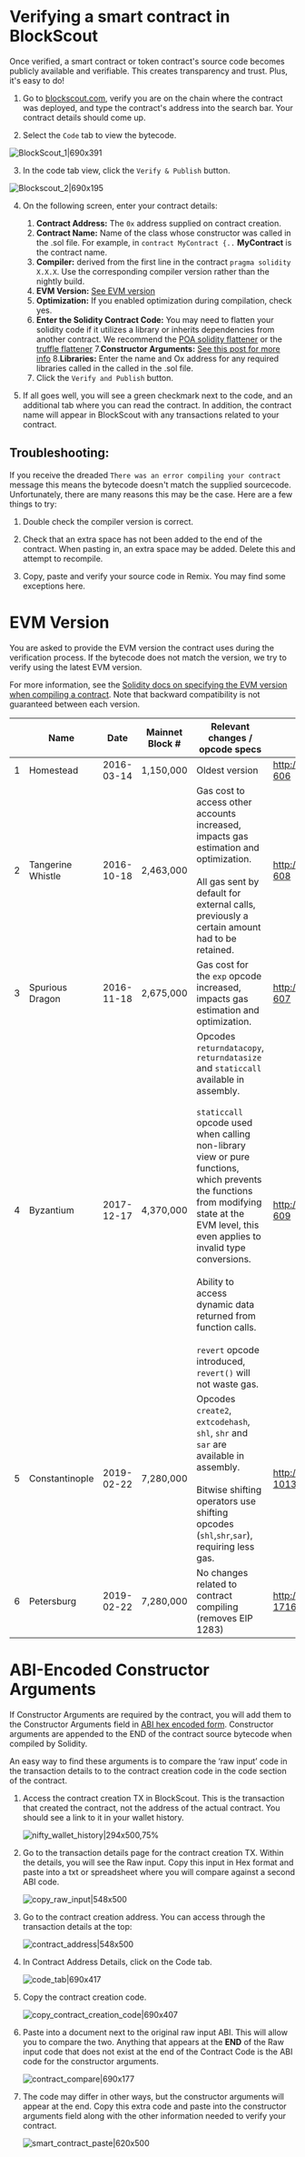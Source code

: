 <!-- smart-contract.md -->

# Verifying a smart contract in BlockScout

Once verified, a smart contract or token contract's source code becomes publicly available and verifiable. This creates transparency and trust. Plus, it's easy to do!

1. Go to [blockscout.com](https://blockscout.com/), verify you are on the chain where the contract was deployed, and type the contract's address into the search bar. Your contract details should come up.

2. Select the `Code` tab  to view the bytecode.

![BlockScout_1|690x391](_media/sc1.jpeg) 

3. In the code tab view, click the `Verify & Publish` button. 

![Blockscout_2|690x195](_media/sc2.jpeg) 

4. On the following screen, enter your contract details:
   1. **Contract Address:** The `0x` address supplied on contract creation. 
   2. **Contract Name:** Name of the class whose constructor was called in the .sol file.  For example, in `contract MyContract {..`  **MyContract** is the contract name.
   3. **Compiler:** derived from the first line in the contract   `pragma solidity X.X.X`. Use the corresponding compiler version rather than the nightly build.
   4. **EVM Version:** [See EVM version](#evm-version)
   5. **Optimization:** If you enabled optimization during compilation, check yes.
   6. **Enter the Solidity Contract Code:** You may need to flatten your solidity code if it utilizes a library or inherits dependencies from another contract. We recommend the [POA solidity flattener](https://github.com/poanetwork/solidity-flattener) or the [truffle flattener](https://www.npmjs.com/package/truffle-flattener)
   7.**Constructor Arguments:** [See this post for more info](https://forum.poa.network/t/smart-contract-verification-abi-encoded-constructor-arguments/2331)
   8.**Libraries:** Enter the name and Ox address for any required libraries called in the called in the .sol file.
   9. Click the `Verify and Publish` button.
   
 5. If all goes well, you will see a green checkmark next to the code, and an additional tab where you can read the contract. In addition, the contract name will appear in BlockScout with any transactions related to your contract.
 
## Troubleshooting:

If you receive the dreaded `There was an error compiling your contract` message this means the bytecode doesn't match the supplied sourcecode. Unfortunately, there are many reasons this may be the case. Here are a few things to try:

1. Double check the compiler version is correct.

2. Check that an extra space has not been added to the end of the contract. When pasting in, an extra space may be added. Delete this and attempt to recompile.

3. Copy, paste and verify your source code in Remix. You may find some exceptions here.


# EVM Version

You are asked to provide the EVM version the contract uses during the verification process.  If the bytecode does not match the version, we try to verify using the latest EVM version. 

For more information, see the [Solidity docs on specifying the EVM version when compiling a contract](https://solidity.readthedocs.io/en/v0.5.3/using-the-compiler.html).  Note that backward compatibility is not guaranteed between each version.

||Name|Date|Mainnet Block #|Relevant changes / opcode specs|EIP details|
| --- | --- | --- | --- | --- | --- |
|1|Homestead|2016-03-14|1,150,000|Oldest version|http://eips.ethereum.org/EIPS/eip-606|
|2|Tangerine Whistle|2016-10-18|2,463,000|Gas cost to access other accounts increased, impacts gas estimation and optimization. <br /><br />All gas sent by default for external calls, previously a certain amount had to be retained.|http://eips.ethereum.org/EIPS/eip-608|
|3|Spurious Dragon|2016-11-18|2,675,000|Gas cost for the `exp` opcode increased, impacts gas estimation and optimization.|http://eips.ethereum.org/EIPS/eip-607|
|4|Byzantium|2017-12-17|4,370,000|Opcodes `returndatacopy`, `returndatasize` and `staticcall` available in assembly.<br /><br /> `staticcall` opcode used when calling non-library view or pure functions, which prevents the functions from modifying state at the EVM level, this even applies to invalid type conversions.<br /><br /> Ability to access dynamic data returned from function calls. <br /><br /> `revert` opcode introduced, `revert()` will not waste gas.|http://eips.ethereum.org/EIPS/eip-609|
|5|Constantinople|2019-02-22|7,280,000|Opcodes `create2`, `extcodehash`, `shl`, `shr` and `sar` are available in assembly.<br /><br /> Bitwise shifting operators use shifting opcodes (`shl`,`shr`,`sar`), requiring less gas.|http://eips.ethereum.org/EIPS/eip-1013|
|6|Petersburg|2019-02-22|7,280,000|No changes related to contract compiling (removes EIP 1283)|http://eips.ethereum.org/EIPS/eip-1716|

# ABI-Encoded Constructor Arguments

If Constructor Arguments are required by the contract, you will add them to the Constructor Arguments field in [ABI hex encoded form](https://solidity.readthedocs.io/en/develop/abi-spec.html). Constructor arguments are appended to the END of the contract source bytecode when compiled by Solidity.

An easy way to find these arguments is to compare the ‘raw input’ code in the transaction details to to the contract creation code in the code section of the contract.

1. Access the contract creation TX in BlockScout. This is the transaction that created the contract, not the address of the actual contract. You should see a link to it in your wallet history.

   ![nifty_wallet_history|294x500,75%](_media/abi1.jpeg)

2. Go to the transaction details page for the contract creation TX. Within the details, you will see the Raw input. Copy this input in Hex format and paste into a txt or spreadsheet where you will compare against a second ABI code.

   ![copy_raw_input|548x500](_media/abi2.jpeg)

3. Go to the contract creation address. You can access through the transaction details at the top:

   ![contract_address|548x500](_media/abi3.jpeg)

4. In Contract Address Details, click on the Code tab.

   ![code_tab|690x417](_media/abi4.jpeg)

5. Copy the contract creation code.

   ![copy_contract_creation_code|690x407](_media/abi5.jpeg)

6. Paste into a document next to the original raw input ABI. This will allow you to compare the two. Anything that appears at the **END** of the Raw input code that does not exist at the end of the Contract Code is the ABI code for the constructor arguments. 

   ![contract_compare|690x177](_media/abi6.jpeg)

7. The code may differ in other ways, but the constructor arguments will appear at the end. Copy this extra code and paste into the constructor arguments field along with the other information needed to verify your contract.

   ![smart_contract_paste|620x500](_media/abi7.jpeg)




